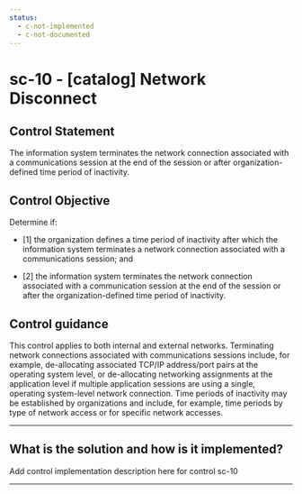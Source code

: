 ```yaml
---
status:
  - c-not-implemented
  - c-not-documented
---
```


# sc-10 - \[catalog\] Network Disconnect

## Control Statement

The information system terminates the network connection associated with a communications session at the end of the session or after organization-defined time period of inactivity.

## Control Objective

Determine if:

- \[1\] the organization defines a time period of inactivity after which the information system terminates a network connection associated with a communications session; and

- \[2\] the information system terminates the network connection associated with a communication session at the end of the session or after the organization-defined time period of inactivity.

## Control guidance

This control applies to both internal and external networks. Terminating network connections associated with communications sessions include, for example, de-allocating associated TCP/IP address/port pairs at the operating system level, or de-allocating networking assignments at the application level if multiple application sessions are using a single, operating system-level network connection. Time periods of inactivity may be established by organizations and include, for example, time periods by type of network access or for specific network accesses.

______________________________________________________________________

## What is the solution and how is it implemented?

Add control implementation description here for control sc-10

______________________________________________________________________
